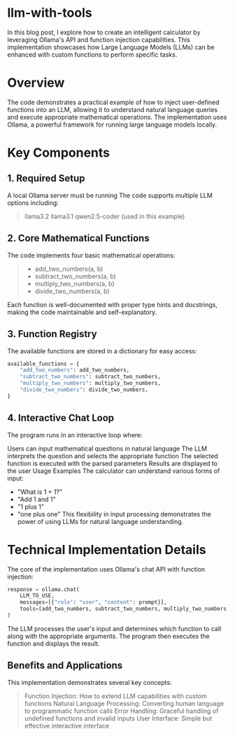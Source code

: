 # llm-with-tools
In this blog post, I explore how to create an intelligent calculator by leveraging Ollama's API and function injection capabilities. This implementation showcases how Large Language Models (LLMs) can be enhanced with custom functions to perform specific tasks.

# Overview
The code demonstrates a practical example of how to inject user-defined functions into an LLM, allowing it to understand natural language queries and execute appropriate mathematical operations. The implementation uses Ollama, a powerful framework for running large language models locally.

# Key Components

## 1. Required Setup
A local Ollama server must be running
The code supports multiple LLM options including:
> llama3.2
> llama3.1
> qwen2.5-coder (used in this example)

## 2. Core Mathematical Functions
The code implements four basic mathematical operations:

> - add_two_numbers(a, b)
> - subtract_two_numbers(a, b)
> - multiply_two_numbers(a, b)
> - divide_two_numbers(a, b)

Each function is well-documented with proper type hints and docstrings, making the code maintainable and self-explanatory.

## 3. Function Registry
The available functions are stored in a dictionary for easy access:

```python
available_functions = {
    "add_two_numbers": add_two_numbers,
    "subtract_two_numbers": subtract_two_numbers,
    "multiply_two_numbers": multiply_two_numbers,
    "divide_two_numbers": divide_two_numbers,
}
```
## 4. Interactive Chat Loop
The program runs in an interactive loop where:

Users can input mathematical questions in natural language
The LLM interprets the question and selects the appropriate function
The selected function is executed with the parsed parameters
Results are displayed to the user
Usage Examples
The calculator can understand various forms of input:

* "What is 1 + 1?"
* "Add 1 and 1"
* "1 plus 1"
* "one plus one"
This flexibility in input processing demonstrates the power of using LLMs for natural language understanding.

# Technical Implementation Details
The core of the implementation uses Ollama's chat API with function injection:

```python
response = ollama.chat(
    LLM_TO_USE,
    messages=[{"role": "user", "content": prompt}],
    tools=[add_two_numbers, subtract_two_numbers, multiply_two_numbers, divide_two_numbers],
)
```

The LLM processes the user's input and determines which function to call along with the appropriate arguments. The program then executes the function and displays the result.

## Benefits and Applications
This implementation demonstrates several key concepts:

> Function Injection: How to extend LLM capabilities with custom functions
> Natural Language Processing: Converting human language to programmatic function calls
> Error Handling: Graceful handling of undefined functions and invalid inputs
> User Interface: Simple but effective interactive interface


